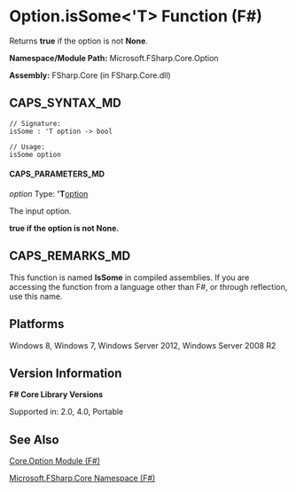 # Option.isSome<'T> Function (F#)

Returns **true** if the option is not **None**.

**Namespace/Module Path:** Microsoft.FSharp.Core.Option

**Assembly:** FSharp.Core (in FSharp.Core.dll)


## CAPS_SYNTAX_MD

```
// Signature:
isSome : 'T option -> bool

// Usage:
isSome option
```

#### CAPS_PARAMETERS_MD
*option*
Type: **'T**[option](http://msdn.microsoft.com/en-us/library/b08add48-34bf-4410-80a1-ef6a8daddc58)


The input option.



**true if the option is not None.**
## CAPS_REMARKS_MD
This function is named **IsSome** in compiled assemblies. If you are accessing the function from a language other than F#, or through reflection, use this name.


## Platforms
Windows 8, Windows 7, Windows Server 2012, Windows Server 2008 R2


## Version Information
**F# Core Library Versions**

Supported in: 2.0, 4.0, Portable




## See Also
[Core.Option Module &#40;F&#35;&#41;](Core.Option+Module+%28F%23%29.md)

[Microsoft.FSharp.Core Namespace &#40;F&#35;&#41;](Microsoft.FSharp.Core+Namespace+%28F%23%29.md)

